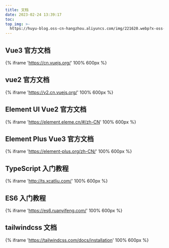 ```yaml
---
title: 文档
date: 2023-02-24 13:39:17
toc:
top_img: >-
  https://huyu-blog.oss-cn-hangzhou.aliyuncs.com/img/221620.webp?x-oss-process=style/huyu
---
```


## Vue3 官方文档

{% iframe 'https://cn.vuejs.org/' 100% 600px %}

## vue2 官方文档

{% iframe 'https://v2.cn.vuejs.org/' 100% 600px %}

## Element UI Vue2 官方文档

{% iframe 'https://element.eleme.cn/#/zh-CN' 100% 600px %}

## Element Plus Vue3 官方文档

{% iframe 'https://element-plus.org/zh-CN/' 100% 600px %}

## TypeScript 入门教程

{% iframe 'http://ts.xcatliu.com/' 100% 600px %}

## ES6 入门教程

{% iframe 'https://es6.ruanyifeng.com/' 100% 600px %}

## tailwindcss 文档

{% iframe 'https://tailwindcss.com/docs/installation' 100% 600px %}